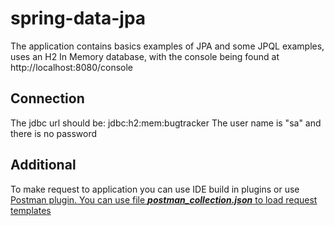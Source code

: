 <h1>spring-data-jpa</h1>


The application contains basics examples of JPA and some JPQL examples, uses an H2 In Memory database, with the console being found at http://localhost:8080/console
<h2>Connection</h2>
The jdbc url should be: jdbc:h2:mem:bugtracker
The user name is "sa" and there is no password

<h2>Additional</h2> 
To make request to application you can use IDE build in plugins or use <a href="plugin https://www.getpostman.com/">Postman plugin</href>. You can use file <b><i>postman_collection.json</i></b> to load request templates
